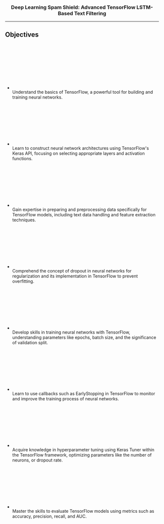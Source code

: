 <h3 align="center">Deep Learning Spam Shield: Advanced TensorFlow LSTM-Based Text Filtering</h3>
<hr/>


<div data-purpose="what-you-will-do-list" class="lab-overview--overview-section--fT9-D">
    <h2 class="ud-heading-xl">Objectives</h2>
    <ul class="ud-unstyled-list ud-block-list lab-goals-list--items-list--aJNLX">
        <li>
            <div class="ud-block-list-item ud-block-list-item-large ud-block-list-item-neutral ud-text-md"><svg
                    aria-hidden="true" focusable="false"
                    class="ud-icon ud-icon-small ud-icon-color-neutral ud-block-list-item-icon">
                    <use xlink:href="#icon-tick"></use>
                </svg>
                <div class="ud-block-list-item-content">Understand the basics of TensorFlow, a powerful tool for
                    building and training neural networks.</div>
            </div>
        </li>
        <li>
            <div class="ud-block-list-item ud-block-list-item-large ud-block-list-item-neutral ud-text-md"><svg
                    aria-hidden="true" focusable="false"
                    class="ud-icon ud-icon-small ud-icon-color-neutral ud-block-list-item-icon">
                    <use xlink:href="#icon-tick"></use>
                </svg>
                <div class="ud-block-list-item-content">Learn to construct neural network architectures using
                    TensorFlow's Keras API, focusing on selecting appropriate layers and activation functions.</div>
            </div>
        </li>
        <li>
            <div class="ud-block-list-item ud-block-list-item-large ud-block-list-item-neutral ud-text-md"><svg
                    aria-hidden="true" focusable="false"
                    class="ud-icon ud-icon-small ud-icon-color-neutral ud-block-list-item-icon">
                    <use xlink:href="#icon-tick"></use>
                </svg>
                <div class="ud-block-list-item-content">Gain expertise in preparing and preprocessing data specifically
                    for TensorFlow models, including text data handling and feature extraction techniques.</div>
            </div>
        </li>
        <li>
            <div class="ud-block-list-item ud-block-list-item-large ud-block-list-item-neutral ud-text-md"><svg
                    aria-hidden="true" focusable="false"
                    class="ud-icon ud-icon-small ud-icon-color-neutral ud-block-list-item-icon">
                    <use xlink:href="#icon-tick"></use>
                </svg>
                <div class="ud-block-list-item-content">Comprehend the concept of dropout in neural networks for
                    regularization and its implementation in TensorFlow to prevent overfitting.</div>
            </div>
        </li>
        <li>
            <div class="ud-block-list-item ud-block-list-item-large ud-block-list-item-neutral ud-text-md"><svg
                    aria-hidden="true" focusable="false"
                    class="ud-icon ud-icon-small ud-icon-color-neutral ud-block-list-item-icon">
                    <use xlink:href="#icon-tick"></use>
                </svg>
                <div class="ud-block-list-item-content">Develop skills in training neural networks with TensorFlow,
                    understanding parameters like epochs, batch size, and the significance of validation split.</div>
            </div>
        </li>
        <li>
            <div class="ud-block-list-item ud-block-list-item-large ud-block-list-item-neutral ud-text-md"><svg
                    aria-hidden="true" focusable="false"
                    class="ud-icon ud-icon-small ud-icon-color-neutral ud-block-list-item-icon">
                    <use xlink:href="#icon-tick"></use>
                </svg>
                <div class="ud-block-list-item-content">Learn to use callbacks such as EarlyStopping in TensorFlow to
                    monitor and improve the training process of neural networks.</div>
            </div>
        </li>
        <li>
            <div class="ud-block-list-item ud-block-list-item-large ud-block-list-item-neutral ud-text-md"><svg
                    aria-hidden="true" focusable="false"
                    class="ud-icon ud-icon-small ud-icon-color-neutral ud-block-list-item-icon">
                    <use xlink:href="#icon-tick"></use>
                </svg>
                <div class="ud-block-list-item-content">Acquire knowledge in hyperparameter tuning using Keras Tuner
                    within the TensorFlow framework, optimizing parameters like the number of neurons, or dropout rate.
                </div>
            </div>
        </li>
        <li>
            <div class="ud-block-list-item ud-block-list-item-large ud-block-list-item-neutral ud-text-md"><svg
                    aria-hidden="true" focusable="false"
                    class="ud-icon ud-icon-small ud-icon-color-neutral ud-block-list-item-icon">
                    <use xlink:href="#icon-tick"></use>
                </svg>
                <div class="ud-block-list-item-content">Master the skills to evaluate TensorFlow models using metrics
                    such as accuracy, precision, recall, and AUC.</div>
            </div>
        </li>
    </ul>
</div>